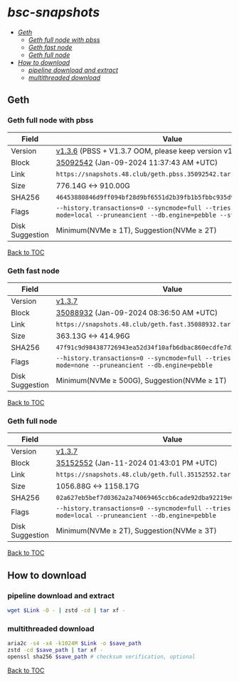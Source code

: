 # *bsc-snapshots*


- *[Geth](#geth)*
    - *[Geth full node with pbss](#geth-full-node-with-pbss)*
    - *[Geth fast node](#geth-fast-node)*
    - *[Geth full node](#geth-full-node)*
- *[How to download](#how-to-download)*
    - *[pipeline download and extract](#pipeline-download-and-extract)*
    - *[multithreaded download](#multithreaded-download)*

## Geth
### Geth full node with pbss

| Field |Value |
| --- | --- |
| Version | [v1.3.6](https://github.com/bnb-chain/bsc/releases/tag/v1.3.6) (PBSS + V1.3.7 OOM, please keep version v1.3.6 [#132](https://github.com/48Club/bsc-snapshots/issues/132)) |
| Block | [35092542](https://bscscan.com/block/35092542) (Jan-09-2024 11:37:43 AM +UTC) |
| Link | `https://snapshots.48.club/geth.pbss.35092542.tar.zst` |
| Size | 776.14G <-> 910.00G |
| SHA256 | `46453880846d9ff094bf28d9bf6551d2b39fb1b5fbbc935d9f808f0125bce958` |
| Flags | `--history.transactions=0 --syncmode=full --tries-verify-mode=local --pruneancient --db.engine=pebble --state.scheme=path` |
| Disk Suggestion | Minimum(NVMe ≥ 1T), Suggestion(NVMe ≥ 2T)|

[Back to TOC](#bsc-snapshots)

### Geth fast node

| Field |Value |
| --- | --- |
| Version | [v1.3.7](https://github.com/bnb-chain/bsc/releases/tag/v1.3.7) |
| Block | [35088932](https://bscscan.com/block/35088932) (Jan-09-2024 08:36:50 AM +UTC) |
| Link | `https://snapshots.48.club/geth.fast.35088932.tar.zst` |
| Size | 363.13G <-> 414.96G |
| SHA256 | `47f91c9d984387726943ea52d34f10afb6dbac860ecdfe7d2c708a5750d3fae9` |
| Flags | `--history.transactions=0 --syncmode=full --tries-verify-mode=none --pruneancient --db.engine=pebble` |
| Disk Suggestion | Minimum(NVMe ≥ 500G), Suggestion(NVMe ≥ 1T)|

[Back to TOC](#bsc-snapshots)

### Geth full node

| Field |Value |
| --- | --- |
| Version | [v1.3.7](https://github.com/bnb-chain/bsc/releases/tag/v1.3.7) |
| Block | [35152552](https://bscscan.com/block/35152552) (Jan-11-2024 01:43:01 PM +UTC) |
| Link | `https://snapshots.48.club/geth.full.35152552.tar.zst` |
| Size | 1056.88G <-> 1158.17G |
| SHA256 | `02a627eb5bef7d0362a2a74069465ccb6cade92dba92219e0844d99f16b7ef8f` |
| Flags | `--history.transactions=0 --syncmode=full --tries-verify-mode=local --pruneancient --db.engine=pebble` |
| Disk Suggestion | Minimum(NVMe ≥ 2T), Suggestion(NVMe ≥ 3T)|

[Back to TOC](#bsc-snapshots)

## How to download
### pipeline download and extract

```bash
wget $Link -O - | zstd -cd | tar xf -
```

### multithreaded download

```bash
aria2c -s4 -x4 -k1024M $Link -o $save_path
zstd -cd $save_path | tar xf -
openssl sha256 $save_path # checksum verification, optional
```

[Back to TOC](#bsc-snapshots)
